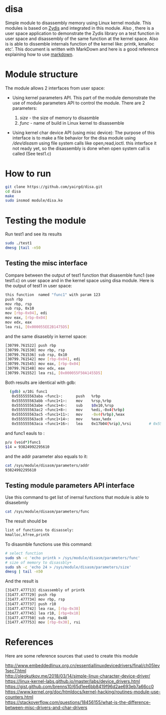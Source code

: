 # disa
Simple module to disassembly memory using Linux kernel module. This modules is based on [Zydis](https://github.com/zyantific/zydis) and integrated in this module. Also , there is a user space application to demonstrate  the Zydis library on a test function in user space and disassembly of the same function at the kernel space. Also is is able to dissemble internals function of the kernel like: printk, kmalloc etc'. This document is written with MarkDown and here is a good reference explaining how to use [markdown](https://daringfireball.net/projects/markdown/basics).

# Module structure
The module allows 2 interfaces from user space: 
* Using kernel parameters API. 
    This part of the module demonstrate the use of module parameters API to control the module. There are 2 parameters:
    
    1. *size* - the size of memory to disasmble
    2. *func* - name of build in Linux kernel to disassemble 
    
* Using kernel char device API (using misc device):
The purpose of this interface is to make a file behavior for the disa module using */dev/disasm* using file system calls like open,read,ioctl. this interface  it not ready yet, so the disassembly is done when open system call is called (See test1.c)


# How to run
```bash
git clone https://github.com/yairgd/disa.git
cd disa
make 
sudo insmod module/disa.ko
```

# Testing the module
Run test1 and see its results
```bash
sudo ./test1
dmesg |tail -n50
```

## Testing the misc interface
Compare between the output of test1 function that disasemble func1 (see test1.c) on user space and in the kernel space using disa module. Here is the output of test1 in user space:
```bash
this function  named "func1" with param 123
push rbp
mov rbp, rsp
sub rsp, 0x10
mov [rbp-0x04], edi
mov eax, [rbp-0x04]
mov edx, eax
lea rsi, [0x000055EE2B1475D5]
```
and the same disasebly in kernel space:
```bash
[30799.761522] push rbp
[30799.761530] mov rbp, rsp
[30799.761536] sub rsp, 0x10
[30799.761542] mov [rbp-0x04], edi
[30799.761545] mov eax, [rbp-0x04]
[30799.761548] mov edx, eax
[30799.761552] lea rsi, [0x000055F50A1455D5]
```
Both results are identical with gdb:
```bash
  (gdb) x/10i func1
   0x555555563aba <func1>:  	push   %rbp
   0x555555563abb <func1+1>:    mov    %rsp,%rbp
   0x555555563abe <func1+4>:    sub    $0x10,%rsp
   0x555555563ac2 <func1+8>:    mov    %edi,-0x4(%rbp)
   0x555555563ac5 <func1+11>:   mov    -0x4(%rbp),%eax
   0x555555563ac8 <func1+14>:   mov    %eax,%edx
   0x555555563aca <func1+16>:   lea    0x17b04(%rip),%rsi        # 0x55555557b5d5 <__FUNCTION__.3489>  
```
and func1 eauls to :
```bash
p/u (void*)func1
$14 = 93824992295610
```
and the addr parameter also equals to it:
```bash
cat /sys/module/disasm/parameters/addr 
93824992295610
```
## Testing module parameters API interface
Use this command to get list of inernal functions that module is able to disasebmly 
```bash
cat /sys/module/disasm/parameters/func 
```
The result should be 
```bash
list of functions to disassely:
kmalloc,kfree,printk
```
To disasmble functions use this command:
```bash
# select function 
sudo sh -c 'echo printk > /sys/module/disasm/parameters/func'
# size of memory to disassbly+
sudo sh -c 'echo 24 > /sys/module/disasm/parameters/size'
dmesg | tail -n50
```
And the result is
```bash
[31477.477713] disassembly of printk
[31477.477729] push rbp
[31477.477734] mov rbp, rsp
[31477.477737] push r10
[31477.477742] lea rax, [rbp-0x38]
[31477.477745] lea r10, [rbp+0x10]
[31477.477750] sub rsp, 0x48
[31477.477753] mov [rbp-0x30], rsi
```

# References
Here are some reference sources that used to create this module

http://www.embeddedlinux.org.cn/essentiallinuxdevicedrivers/final/ch05lev1sec7.html</br>
http://olegkutkov.me/2018/03/14/simple-linux-character-device-driver/</br>
https://linux-kernel-labs.github.io/master/labs/device_drivers.html</br>
https://gist.github.com/brenns10/65d1ee6bb8419f96d2ae693eb7a66cc0</br>
https://www.kernel.org/doc/htmldocs/kernel-hacking/routines-module-use-counters.html</br>
https://stackoverflow.com/questions/18456155/what-is-the-difference-between-misc-drivers-and-char-drivers</br>
